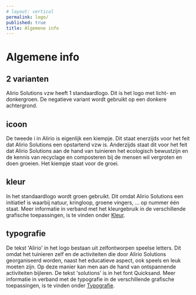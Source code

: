 ```yaml
---
# layout: vertical
permalink: logo/
published: true
title: Algemene info
---
```


# Algemene info

## 2 varianten

Alirio Solutions vzw heeft 1 standaardlogo. Dit is het logo met licht- en donkergroen. De negatieve variant wordt gebruikt op een donkere achtergrond.

## icoon

De tweede i in Alirio is eigenlijk een kiempje. Dit staat enerzijds voor het feit dat Alirio Solutions een opstartend vzw is. Anderzijds staat dit voor het feit dat Alirio Solutions aan de hand van tuinieren het ecologisch bewustzijn en de kennis van recyclage en composteren bij de mensen wil vergroten en doen groeien. Het kiempje staat voor de groei.

## kleur

In het standaardlogo wordt groen gebruikt. Dit omdat Alirio Solutions een initiatief is waarbij natuur, kringloop, groene vingers, ... op nummer één staat. Meer informatie in verband met het kleurgebruik in de verschillende grafische toepassingen, is te vinden onder [Kleur](../kleur/index.html).

## typografie

De tekst 'Alirio' in het logo bestaan uit zelfontworpen speelse letters. Dit omdat het tuinieren zelf en de activiteiten die door Alirio Solutions georganiseerd worden, naast het educatieve aspect, ook speels en leuk moeten zijn. Op deze manier kan men aan de hand van ontspannende activiteiten bijleren.
De tekst 'solutions' is in het font Quicksand. Meer informatie in verband met de typografie in de verschillende grafische toepassingen, is te vinden onder [Typografie](../typografie/index.html).